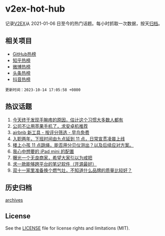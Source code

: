 # v2ex-hot-hub

 记录[V2EX](https://www.v2ex.com/)从 2021-01-06 日至今的热门话题。每小时抓取一次数据，按天[归档](archives)。
 
 ## 相关项目

- [GitHub热榜](https://github.com/lonnyzhang423/github-hot-hub)
- [知乎热榜](https://github.com/lonnyzhang423/zhihu-hot-hub)
- [微博热榜](https://github.com/lonnyzhang423/weibo-hot-hub)
- [头条热榜](https://github.com/lonnyzhang423/toutiao-hot-hub)
- [抖音热榜](https://github.com/lonnyzhang423/douyin-hot-hub)


 `更新时间：2023-10-14 17:05:58 +0800`

## 热议话题

1. [今天终于发现手腕疼的原因，估计这个习惯大多数人都有](https://www.v2ex.com/t/981769)
1. [公司不让用苹果手机了，求安卓机推荐](https://www.v2ex.com/t/981906)
1. [airbnb 新工具 - 按评分筛选 - 早鸟免费](https://www.v2ex.com/t/981781)
1. [入职两年，下班时间由九点延到 11 点，日常宣贯凌晨上线](https://www.v2ex.com/t/981830)
1. [楼上小孩 11 点跳绳，能否用分贝仪测出？以及后续应对方案。](https://www.v2ex.com/t/981920)
1. [我心中想要的 iPad mini 的配置](https://www.v2ex.com/t/981842)
1. [曝光一个无良商家，希望大家引以为戒把](https://www.v2ex.com/t/981886)
1. [求一款能够跨平台的笔记软件（开源最好）](https://www.v2ex.com/t/981874)
1. [双十一家里准备换个燃气灶，不知道什么品牌的质量比较好？](https://www.v2ex.com/t/981775)

## 历史归档

[archives](archives)

## License

See the [LICENSE](LICENSE) file for license rights and limitations (MIT).
